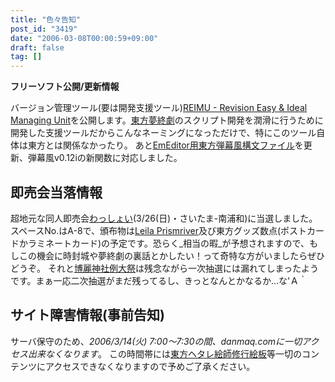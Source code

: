 ```yaml
---
title: "色々告知"
post_id: "3419"
date: "2006-03-08T00:00:59+09:00"
draft: false
tag: []
---
```



**フリーソフト公開/更新情報** 

バージョン管理ツール(要は開発支援ツール)[REIMU - Revision Easy & Ideal Managing Unit](/reimu-rcs)を公開します。[東方夢終劇](/!/thC/)のスクリプト開発を潤滑に行うために開発した支援ツールだからこんなネーミングになっただけで、特にこのツール自体は東方とは関係なかったり。 あと[EmEditor用東方弾幕風構文ファイル](/emeditor-danmakufu)を更新、弾幕風v0.12iの新関数に対応しました。

## 即売会当落情報

超地元な同人即売会[わっしょい](http://www.h4.dion.ne.jp/%7Ewashoi/)(3/26(日)・さいたま-南浦和)に当選しました。スペースNo.はA-8で、頒布物は[Leila Prismriver](/!/leila/)及び東方グッズ数点(ポストカードかラミネートカード)の予定です。恐らく_相当の暇_が予想されますので、もしこの機会に時封城や夢終劇の裏話とかしたい！って奇特な方がいましたらぜひどうぞ。 それと[博麗神社例大祭](http://www.reitaisai.com/)は残念ながら一次抽選には漏れてしまったようです。まぁ一応二次抽選がまだ残ってるし、きっとなんとかなるか…な'Ａ｀

## サイト障害情報(事前告知)

サーバ保守のため、_2006/3/14(火) 7:00～7:30の間、danmaq.comに一切アクセス出来なくなります_。 この時間帯には[東方ヘタレ絵師修行絵板](/feedback/thpbbs/)等一切のコンテンツにアクセスできなくなりますので予めご了承ください。

